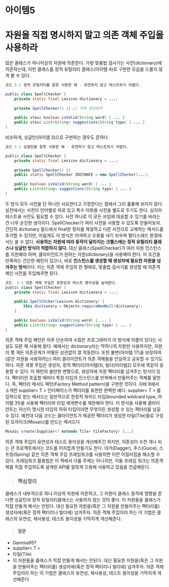 # 아이템5
# 자원을 직접 명시하지 말고 의존 객체 주입을 사용하라

많은 클래스가 하나이상의 자원에 의존한다. 가령 맞춤법 검사기는 사전(dictionary)에 의존하는데, 이런 클래스를 정적 유틸리티 클래스(아이템 4)로 구현한 모습을 드물지 않게 볼 수 있다.

```java
코드 5-1 정적 유틸리티를 잘못 사용한 에 - 유연하지 않고 테스트하기 어렵다.

public class SpellChecker {
	private static final Lexicon dictionary = ...;
    
    private SpellChecker() {} // 객체 생성방지
    
    public staic boolean isValid(String word) { ... }
    public staic List<String> suggestions(String typo) { ... }
}
```

비슷하게, 싱글턴(아이템 3)으로 구현하는 경우도 흔하다.

```java
코드 5-2 싱글턴을 잘못 사용한 예 - 유연하기 않고 테스트하기 어렵다.

public class SpellChecker {
	private static final Lexicon dictionary = ...;
    
    private SpellChecker() {}
    public static SpellChecker INSTANCE = new SpellChecker(...);
    
    public boolean isValid(String word) { ... }
    public List<String> suggestions(String typo) { ... }
}
```

두 방식 모두 사전을 단 하나만 사요한다고 가정한다는 점에서 그리 훌륭해 보이지 않다. 실전에서는 사전이 언어별로 따로 있고 특수 어휘용 사전을 별도로 두기도 한다. 심지어 테스트용 사전도 필요할 수 있다. 사전 하나로 이 모든 쓰임에 대응할 수 있기를 바라는 건 너무 순진한 생각이다.
SpellChecker가 여러 사전을 사용할 수 있도록 만들어보자. 간단히 dictionary 필드에서 final한 정자를 제겋하고 다른 사전으로 교체하는 메서드를 추가할 수 있지만, 아쉽게도 이 방식은 어색하고 오류를 내기 쉬우며 멀티스레드 환경에서는 쓸 수 없다. **사용하는 자원에 따라 동작이 달라지는 크랠스에는 정적 유틸리티 클래스나 싱글턴 방식이 적합하지 않다.**
대신 클래스(SpellChecker)가 여러 자원 인스턴스를 지원해야 하며, 클라이언트가 원하는 자원(dictionary)을 사용해야 한다. 이 조건을 만족하는 간단한 패턴이 있으나, 바로 **인스턴스를 생성할 때 생성자에 필요한 자원을 넘겨주는 방식**이다. 이는 의존 객체 주입의 한 형태로, 맞춤법 검사기를 생성할 때 의존객체인 사전을 주입해주면 된다.

```java
코드  5-3 의존 객체 주입은 유연성과 테스트 용이성을 높여준다.
public class SpellChecker {
	private static final Lexicon dictionary = ...;
    
    public SpellChcker(Lexicon dictionary) {
    	this.dictionary = Objects.requireNonNull(dictionary);
    }
    
    public boolean isValid(String word) { ... }
    public List<String> suggestions(String typo) { ... }
}
```

의존 객체 주입 패턴은 아주 단순하여 수많은 프로그래머가 이 방식에 이름이 있다는 사실도 모른 채 사용해 왔다. 예에서는  dictionary라는 딱하나의 자원만 사용하지만, 자원이 몇 개든 의존관계가 어떻든 상관없이 잘 작동한다. 또한 불변(아이템 17)을 보장하여 (같은 자원을 사용하려는) 여러 클라이언트가 의존 객체들을 안심하고 공유할 수 있기도 하다. 의존 개겣 주입은 생성자, 정적 팩터리(아이템(1), 빌더(아이템2) 모두에 똑같이 응용할 수 있다.
이 패턴의 쓸만한 변형으로, 생성자에 자원 팩터리를 넘겨주는 방식이 있다. 팩터리란 호출할 때마다 특정 타입의 인스턴스를 반복해서 만들어주는 객체를 말한다. 즉, 팩터리 메서드 패턴(Factory Method pattern)을 구현한 것이다. 자바 8에서 소개한 supplier< T > 인터페이스가 팩터리를 표현한 완벽한 예다. supplier< T > 를 입력으로 받는 메서드는 일반적으로 한정적 와이드 타입(bounded wildcard type, 아이템 31)을 사용해 팩터리와 타입 매개변수를 제한해야 한다. 이 방식을 사용해 클라이언트는 자신이 명시한 타입의 하위 타입이라면 무엇이든 생성할 수 있는 팩터리를 넘길수 있다. 예컨대 다음 코드는 클라이언트가 제공한 팩터리가 생성한 타일(Tile)들로 구성된 모자이크(Mosaic)를 만드는 메서드다

```java 
Mosaic create(Supplier<? extends Tile> tileFactory) {...}
```

의존 객체 주입이 유연성과 테스트 용이성을 개선해주긴 하지만, 의존성이 수천 개나 되는 큰 프로젝트에서는 코드를 어지럽게 만들기도 한다. 대거(Dagger), 주스(Guice), 스프링(Spring) 같은 의존 객체 주입 프레임워크를 사용하면 이런 어질러짐을 해소할 수 있다. 프레임워크 활용법은 이 책에서 다룰 주제는 아니지만, 이들 프레임 워크는 의존객체를 직접 주입하도록 설계된 API를 알맞게 으용해 사용하고 있음을 언급해둔다.

> ### 핵심정리
클래스가 내부적으로 하나 이상의 자원에 의존하고, 그 자원이 클래스 동작에 영향을 준다면 싱글턴과 정적 유틸리티클래스는 사용하지 않는 것이 좋다. 이 자원들을 클래스가 직접 만들게 해서는 안된다. 대신 필요한 자원을(혹은 그 자원을 만들어주는 팩터리를) 생성자에(혹은 정적 팩터리나 빌더에) 넘겨주자. 의존 객체 주입이라 하는 이 기법은 클래스의 유연성, 재사용성, 테스트 용이성을 기막히게 개선해준다.

> #### 질문
* Gamma95?
* supplier< T >
* 타일(Tile)
* 이 자원들을 클래스가 직접 만들게 해서는 안된다. 대신 필요한 자원을(혹은 그 자원을 만들어주는 팩터리를) 생성자에(혹은 정적 팩터리나 빌더에) 넘겨주자. 의존 객체 주입이라 하는 이 기법은 클래스의 유연성, 재사용성, 테스트 용이성을 기막히게 개선해준다